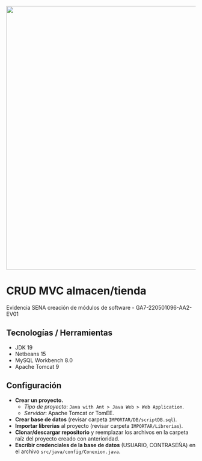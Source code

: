 <p align="center" >
  <img src="https://i.ibb.co/nk0QhKC/demo.png" width="700" />
</p>

# CRUD MVC almacen/tienda

Evidencia SENA creación de módulos de software - GA7-220501096-AA2-EV01

## Tecnologías / Herramientas

- JDK 19
- Netbeans 15
- MySQL Workbench 8.0
- Apache Tomcat 9

## Configuración

- **Crear un proyecto.**
  - _Tipo de proyecto_: `Java with Ant > Java Web > Web Application`.
  - _Servidor_: Apache Tomcat or TomEE.
- **Crear base de datos** (revisar carpeta `IMPORTAR/DB/scriptDB.sql`).
- **Importar librerias** al proyecto (revisar carpeta `IMPORTAR/Librerias`).
- **Clonar/descargar repositorio** y reemplazar los archivos en la carpeta raíz del proyecto creado con anterioridad.
- **Escribir credenciales de la base de datos** (USUARIO, CONTRASEÑA) en el archivo `src/java/config/Conexion.java`.
